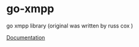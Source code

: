 go-xmpp
=======

go xmpp library (original was written by russ cox  )

[Documentation](https://godoc.org/github.com/xmppo/go-xmpp)
